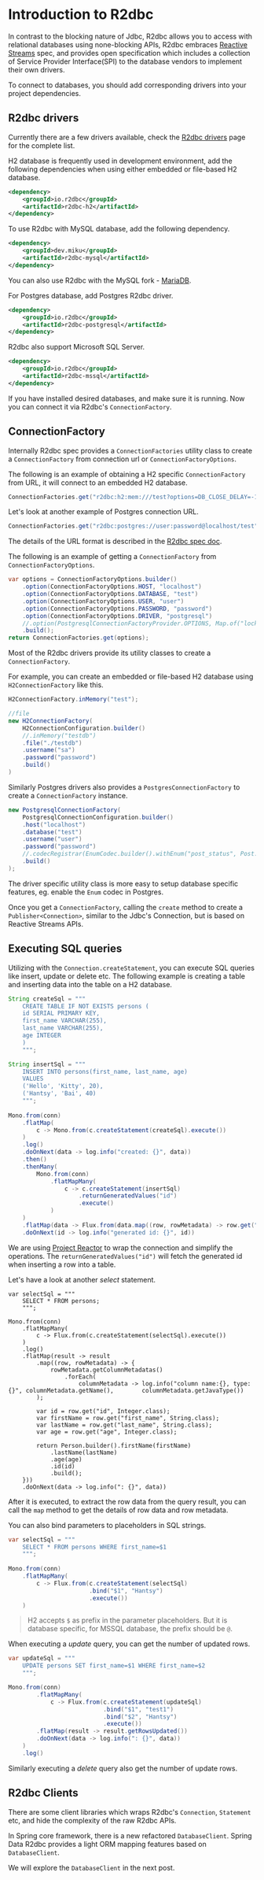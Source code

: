 

# Introduction to R2dbc 



In contrast to the blocking nature of Jdbc, R2dbc allows you to access with relational databases using none-blocking APIs, R2dbc embraces [Reactive Streams](https://www.reactive-streams.org/) spec, and provides open specification which includes a collection of  Service Provider Interface(SPI) to the database vendors to implement their own drivers.

To connect to databases, you should add corresponding drivers into your project dependencies. 

## R2dbc drivers

Currently there are a few drivers available, check the [R2dbc drivers](https://r2dbc.io/drivers/) page for the complete list.

H2 database is frequently used in development environment, add the following dependencies when using either embedded or file-based H2 database.

```xml
<dependency>
    <groupId>io.r2dbc</groupId>
    <artifactId>r2dbc-h2</artifactId>
</dependency>
```

To use R2dbc with MySQL database, add the following dependency.

```xml
<dependency>
    <groupId>dev.miku</groupId>
    <artifactId>r2dbc-mysql</artifactId>
</dependency>
```

You can also use R2dbc with the MySQL fork - [MariaDB](https://github.com/mariadb-corporation/mariadb-connector-r2dbc).

For Postgres database, add Postgres R2dbc driver.

```xml
<dependency>
    <groupId>io.r2dbc</groupId>
    <artifactId>r2dbc-postgresql</artifactId>
</dependency>
```

R2dbc also support Microsoft SQL Server.

```xml
<dependency>
    <groupId>io.r2dbc</groupId>
    <artifactId>r2dbc-mssql</artifactId>
</dependency>
```

If you have installed desired databases, and make sure it is running. Now you can connect it via R2dbc's `ConnectionFactory`.

## ConnectionFactory

Internally R2dbc spec provides a `ConnectionFactories` utility class to create a `ConnectionFactory` from connection url or `ConnectionFactoryOptions`. 

The following is an example of obtaining a H2 specific `ConnectionFactory` from URL, it will connect to an embedded H2 database.

```java
ConnectionFactories.get("r2dbc:h2:mem:///test?options=DB_CLOSE_DELAY=-1;DB_CLOSE_ON_EXIT=FALSE")
```

Let's look at another example of Postgres connection URL.

```java
ConnectionFactories.get("r2dbc:postgres://user:password@localhost/test");
```

The details of the URL format is described in the [R2dbc spec doc](https://r2dbc.io/spec/0.8.2.RELEASE/spec/html/#overview.connection.url).

The following is an example of getting a `ConnectionFactory` from `ConnectionFactoryOptions`. 

```java
var options = ConnectionFactoryOptions.builder()
    .option(ConnectionFactoryOptions.HOST, "localhost")
    .option(ConnectionFactoryOptions.DATABASE, "test")
    .option(ConnectionFactoryOptions.USER, "user")
    .option(ConnectionFactoryOptions.PASSWORD, "password")
    .option(ConnectionFactoryOptions.DRIVER, "postgresql")
    //.option(PostgresqlConnectionFactoryProvider.OPTIONS, Map.of("lock_timeout", "30s"))
    .build();
return ConnectionFactories.get(options);
```

Most of the R2dbc drivers provide its utility classes to create a `ConnectionFactory`.

For example, you can create an embedded or file-based H2 database using `H2ConnectionFactory` like this.

```java
H2ConnectionFactory.inMemory("test");

//file
new H2ConnectionFactory(
    H2ConnectionConfiguration.builder()
    //.inMemory("testdb")
    .file("./testdb")
    .username("sa")
    .password("password")
    .build()
)
```

 Similarly Postgres drivers also provides a `PostgresConnectionFactory` to create a `ConnectionFactory` instance.

```java
new PostgresqlConnectionFactory(
    PostgresqlConnectionConfiguration.builder()
    .host("localhost")
    .database("test")
    .username("user")
    .password("password")
    //.codecRegistrar(EnumCodec.builder().withEnum("post_status", Post.Status.class).build())
    .build()
);
```

The driver specific utility class is more easy to setup database specific features, eg. enable the `Enum` codec in Postgres.

Once you get a `ConnectionFactory`,  calling the `create` method to create a `Publisher<Connection>`, similar to the Jdbc's Connection, but is based on Reactive Streams APIs.

## Executing SQL queries

Utilizing with the `Connection.createStatement`, you can execute SQL queries like insert, update or delete etc.  The following example is creating a table and inserting data into  the table on a H2 database. 

```java
String createSql = """
    CREATE TABLE IF NOT EXISTS persons (
    id SERIAL PRIMARY KEY,
    first_name VARCHAR(255),
    last_name VARCHAR(255),
    age INTEGER
	)
    """;

String insertSql = """
    INSERT INTO persons(first_name, last_name, age)
    VALUES
    ('Hello', 'Kitty', 20),
    ('Hantsy', 'Bai', 40)
    """;
        
Mono.from(conn)   
    .flatMap(
        c -> Mono.from(c.createStatement(createSql).execute())
	)
    .log()
    .doOnNext(data -> log.info("created: {}", data))
    .then()
    .thenMany(
        Mono.from(conn)
        	.flatMapMany(
            	c -> c.createStatement(insertSql)
                    .returnGeneratedValues("id")
                    .execute()
            )
    )
    .flatMap(data -> Flux.from(data.map((row, rowMetadata) -> row.get("id"))))
    .doOnNext(id -> log.info("generated id: {}", id))
```

We are using [Project Reactor](https://projectreactor.io/) to wrap the connection and simplify the operations. The `returnGeneratedValues("id")` will fetch the generated id when inserting a row into a table.

Let's have  a look at another *select* statement.

```
var selectSql = """
    SELECT * FROM persons;
    """;
    
Mono.from(conn)
    .flatMapMany(
        c -> Flux.from(c.createStatement(selectSql).execute())
    )
    .log()
    .flatMap(result -> result
    	.map((row, rowMetadata) -> {
    		rowMetadata.getColumnMetadatas()
    			.forEach(
   					columnMetadata -> log.info("column name:{}, type: {}", columnMetadata.getName(), 		columnMetadata.getJavaType())
    	);
    
        var id = row.get("id", Integer.class);
        var firstName = row.get("first_name", String.class);
        var lastName = row.get("last_name", String.class);
        var age = row.get("age", Integer.class);

    	return Person.builder().firstName(firstName)
            .lastName(lastName)
            .age(age)
            .id(id)
            .build();
    }))
    .doOnNext(data -> log.info(": {}", data))
```

After it is executed, to extract the row data from the query result, you can call the  `map` method to get the details of row data and row metadata.

You can also bind parameters to placeholders in SQL strings. 

```java
var selectSql = """
    SELECT * FROM persons WHERE first_name=$1
    """;
    
Mono.from(conn)
    .flatMapMany(
        c -> Flux.from(c.createStatement(selectSql)
                       .bind("$1", "Hantsy")
                       .execute())
    )
```

> H2 accepts `$`  as prefix in the parameter placeholders. But it is database specific, for MSSQL database, the prefix should be `@`.

When executing a *update* query, you can get the number of updated rows.

```java
var updateSql = """
    UPDATE persons SET first_name=$1 WHERE first_name=$2
    """;

Mono.from(conn)
        .flatMapMany(
            c -> Flux.from(c.createStatement(updateSql)
                           .bind("$1", "test1")
                           .bind("$2", "Hantsy")
                           .execute())
        .flatMap(result -> result.getRowsUpdated())
        .doOnNext(data -> log.info(": {}", data))
    )
    .log()
```

Similarly executing a *delete* query also get the number of update rows.

## R2dbc Clients

There are some client libraries which wraps R2dbc's `Connection`, `Statement` etc, and hide the complexity of the raw R2dbc APIs.

In Spring core framework, there is a new refactored `DatabaseClient`.  Spring Data R2dbc provides a light ORM mapping features based on `DatabaseClient`.

We will explore the `DatabaseClient`  in the next post.